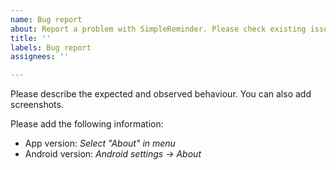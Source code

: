 ```yaml
---
name: Bug report
about: Report a problem with SimpleReminder. Please check existing issues first!
title: ''
labels: Bug report
assignees: ''

---
```


Please describe the expected and observed behaviour. You can also add screenshots.

Please add the following information:
- App version: *Select "About" in menu*
- Android version: *Android settings -> About*
